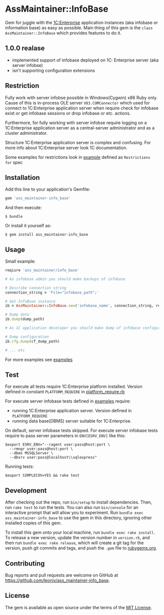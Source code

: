# AssMaintainer::InfoBase

Gem for juggle with the [1C:Enterprise](http://1c.ru) application instances
(aka infobase or information base) as easy as possible.
Main thing of this gem is the `class AssMaintainer::InfoBase` which provides
features to do it.

## 1.0.0 realase

- implemented support of infobase deployed on 1C: Enterprise server (aka server
  infobse)
- isn't supporting configuration extensions

## Restriction

Fully work with server infobse possible in Windows(Cygwin)
x86 Ruby only. Cause of this is in-process OLE server `V83.COMConnector` which
used for connect to 1C:Enterprise application server when require check for
infobase exist or get infobase sessions or drop infobase or etc. actions.

Furthermore, for fully working with server infobse require logging on a
1C:Enterprise application server as a central-server administrator and
as a cluster administrator.

Structure 1C:Enterprise application server is complex and confusing.
For more info about 1C:Enterprise server look 1C documentation.

Some examples for restrictions look in
[example](./test/ass_maintainer/examples_test.rb) defined as `Restrictions for`
spec

## Installation

Add this line to your application's Gemfile:

```ruby
gem 'ass_maintainer-info_base'
```

And then execute:

    $ bundle

Or install it yourself as:

    $ gem install ass_maintainer-info_base

## Usage

Small example:

```ruby
reqiure 'ass_maintainer/info_base'

# As infobase admin you should make backups of infobase

# Describe connection string
connection_string = 'File="infobase_path";'

# Get InfoBase instance
ib = AssMaintainer::InfoBase.new('infobase_name', connection_string, read_only)

# Dump data
ib.dump(dump_path)

# As 1C application developer you should make dump of infobase configuration

# Dump configuration
ib.cfg.dump(cf_dump_path)

# ... etc
```

For more examples see [examples](./test/ass_maintainer/examples_test.rb)

## Test

For execute all tests require 1C:Enterprise platform installed.
Version defined in constant `PLATFORM_REQUIRE` in
[platform_require.rb](./test/test_helper/platform_require.rb)

For execute server infobase tests defined in
[examples](./test/ass_maintainer/examples_test.rb) require:
- running 1C:Enterprise application server. Version defined in `PLATFORM_REQUIRE`
- running data base(DBMS) server suitable for 1C:Enterprise.

On default, server infobase tests skipped. For execute server infobase tests
require to pass server parameters in `ENV[ESRV_ENV]` like this:
```
$export ESRV_ENV="--ragent user:pass@host:port \
  --rmngr user:pass@host:port \
  --dbms MSSQLServer \
  --dbsrv user:pass@localhost\\sqlexpress"
```

Running tests:

    $export SIMPLECOV=YES && rake test

## Development

After checking out the repo, run `bin/setup` to install dependencies. Then, run `rake test` to run the tests. You can also run `bin/console` for an interactive prompt that will allow you to experiment. Run `bundle exec ass_maintainer-info_base` to use the gem in this directory, ignoring other installed copies of this gem.

To install this gem onto your local machine, run `bundle exec rake install`. To release a new version, update the version number in `version.rb`, and then run `bundle exec rake release`, which will create a git tag for the version, push git commits and tags, and push the `.gem` file to [rubygems.org](https://rubygems.org).

## Contributing

Bug reports and pull requests are welcome on GitHub at https://github.com/leoniv/ass_maintainer-info_base.


## License

The gem is available as open source under the terms of the [MIT License](http://opensource.org/licenses/MIT).

